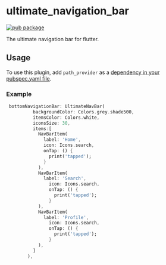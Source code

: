 # ultimate_navigation_bar
[![pub package](https://img.shields.io/pub/v/ultimate_navigation_bar.svg)](https://pub.dev/packages/ultimate_navigation_bar)

The ultimate navigation bar for flutter.

## Usage

To use this plugin, add `path_provider` as a [dependency in your pubspec.yaml file](https://flutter.dev/docs/development/platform-integration/platform-channels).

### Example

``` dart
 bottomNavigationBar: UltimateNavBar(
          backgroundColor: Colors.grey.shade500,
          itemsColor: Colors.white,
          iconsSize: 30,
          items:[
            NavBarItem(
              label: 'Home',
              icon: Icons.search,
              onTap: () {
                print('tapped');
              }
            ),
            NavBarItem(
              label: 'Search',
                icon: Icons.search,
                onTap: () {
                  print('tapped');
                }
            ),
            NavBarItem(
              label: 'Profile',
                icon: Icons.search,
                onTap: () {
                  print('tapped');
                }
            ),
          ]
        ),
```